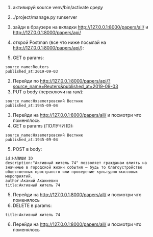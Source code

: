 1. активируй source venv/bin/activate среду
2. ./project/manage.py runserver
3. зайди в браузере на вкладки http://127.0.0.1:8000/papers/all/ и http://127.0.0.1:8000/papers/api/
4. открой Postman (все что ниже посылай на http://127.0.0.1:8000/papers/api/):


1. GET в params:
```
source_name:Reuters
published_at:2019-09-03
```
2. Перейди по http://127.0.0.1:8000/papers/api/?source_name=Reuters&published_at=2019-09-03
3. PUT в body (переключи на raw):
```
source_name:Нязепетровский Вестник
published_at:1945-09-04
```
3. Перейди на http://127.0.0.1:8000/papers/all/ и посмотри что поменялось
4. GET в params (ПОЛУЧИ ID):
```
source_name:Нязепетровский Вестник
published_at:1945-09-04
```
5. POST в body:
```
id:НАПИШИ ID
description:"Активный житель 74" позволяет гражданам влиять на значимые в городской жизни события – будь то благоустройство общественных пространств или проведение культурно-массовых мероприятий.
author:Акакий Акакиевич
title:Активный житель 74
```
5. Перейди на http://127.0.0.1:8000/papers/all/ и посмотри что поменялось
6. DELETE в params:
```
title:Активный житель 74
```
6. Перейди на http://127.0.0.1:8000/papers/all/ и посмотри что поменялось